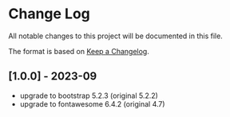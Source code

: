 # Change Log

All notable changes to this project will be documented in this file.

The format is based on [Keep a Changelog](https://keepachangelog.com/en/1.0.0/).

## [1.0.0] - 2023-09

* upgrade to bootstrap 5.2.3 (original 5.2.2)
* upgrade to fontawesome 6.4.2 (original 4.7)
